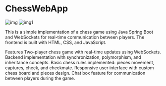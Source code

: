 # ChessWebApp
![img](https://user-images.githubusercontent.com/73652876/228631010-9a8e702f-1152-464b-bb43-fc9e150c13fd.png)
![img1](https://user-images.githubusercontent.com/73652876/228631014-3eb594dc-ad0e-4118-a105-c22b16f4f836.png)


This is a simple implementation of a chess game using Java Spring Boot and WebSockets for real-time communication between players. The frontend is built with HTML, CSS, and JavaScript.

Features
Two-player chess game with real-time updates using WebSockets.
Backend implementation with synchronization, polymorphism, and inheritance concepts.
Basic chess rules implemented: pieces movement, captures, check, and checkmate.
Responsive user interface with custom chess board and pieces design.
Chat box feature for communication between players during the game.

